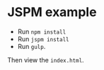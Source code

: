 # JSPM example

- Run `npm install`
- Run `jspm install` 
- Run `gulp`.

Then view the `index.html`.